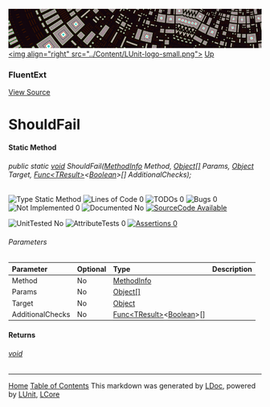 ![](../Content/LUnit-banner-small.png "")
[&lt;img align=&quot;right&quot; src=&quot;../Content/LUnit-logo-small.png&quot;&gt;](../../README.md)
[Up](FluentExt.md)

### FluentExt
[View Source](../Extensions/FluentExt.cs)

# ShouldFail

#### Static Method

###### public static [void](https://msdn.microsoft.com/en-us/library/system.void.aspx) ShouldFail([MethodInfo](https://msdn.microsoft.com/en-us/library/system.reflection.methodinfo.aspx) Method, [Object[]](https://msdn.microsoft.com/en-us/library/system.object.aspx) Params, [Object](https://msdn.microsoft.com/en-us/library/system.object.aspx) Target, <a href="https://msdn.microsoft.com/en-us/library/bb534960.aspx" alt="" target="_blank">Func&lt;TResult&gt;</a>&lt;[Boolean](https://msdn.microsoft.com/en-us/library/system.boolean.aspx)&gt;[] AdditionalChecks);

![Type Static Method](http://b.repl.ca/v1/Type-Static%20Method-blue.png "") ![Lines of Code 0](http://b.repl.ca/v1/Lines%20of%20Code-0-blue.png "") ![TODOs 0](http://b.repl.ca/v1/TODOs-0-green.png "") ![Bugs 0](http://b.repl.ca/v1/Bugs-0-green.png "") ![Not Implemented 0](http://b.repl.ca/v1/Not%20Implemented-0-green.png "") ![Documented No](http://b.repl.ca/v1/Documented-No-red.png "") [![SourceCode Available](http://b.repl.ca/v1/SourceCode-Available-brightgreen.png "")](../Extensions/FluentExt.cs#L173)

![UnitTested No](http://b.repl.ca/v1/UnitTested-No-lightgrey.png "") ![AttributeTests 0](http://b.repl.ca/v1/AttributeTests-0-lightgrey.png "") [![Assertions 0](http://b.repl.ca/v1/Assertions-0-lightgrey.png "")](../Extensions/FluentExt.cs)

###### Parameters

Parameter | Optional | Type | Description
:---  | :---  | :---  | :--- 
Method | No | [MethodInfo](https://msdn.microsoft.com/en-us/library/system.reflection.methodinfo.aspx) | 
Params | No | [Object[]](https://msdn.microsoft.com/en-us/library/system.object.aspx) | 
Target | No | [Object](https://msdn.microsoft.com/en-us/library/system.object.aspx) | 
AdditionalChecks | No | <a href="https://msdn.microsoft.com/en-us/library/bb534960.aspx" alt="" target="_blank">Func&lt;TResult&gt;</a>&lt;[Boolean](https://msdn.microsoft.com/en-us/library/system.boolean.aspx)&gt;[] | 


#### Returns

###### [void](https://msdn.microsoft.com/en-us/library/system.void.aspx)



---

[Home](../../README.md) [Table of Contents](../../TableOfContents.md)
This markdown was generated by [LDoc](https://github.com/CodeSingularity/LDoc), powered by [LUnit](https://github.com/CodeSingularity/LUnit), [LCore](https://github.com/CodeSingularity/LCore)
